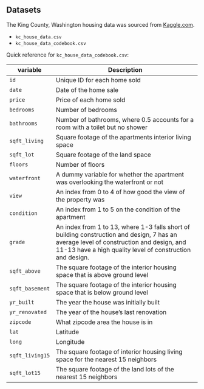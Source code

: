 ## Datasets

The King County, Washington housing data was sourced from [Kaggle.com](https://www.kaggle.com/datasets/harlfoxem/housesalesprediction/data).

- `kc_house_data.csv`
- `kc_house_data_codebook.csv`

Quick reference for `kc_house_data_codebook.csv`:

| variable      | Description                                            |
|---------------|--------------------------------------------------------|
|`id`           |Unique ID for each home sold                            |
|`date`| Date of the home sale|
|`price`| Price of each home sold|
|`bedrooms`| Number of bedrooms|
|`bathrooms`| Number of bathrooms, where 0.5 accounts for a room with a toilet but no shower|
|`sqft_living`| Square footage of the apartments interior living space|
|`sqft_lot`| Square footage of the land space|
|`floors`| Number of floors|
|`waterfront`| A dummy variable for whether the apartment was overlooking the waterfront or not|
|`view`| An index from 0 to 4 of how good the view of the property was|
|`condition`| An index from 1 to 5 on the condition of the apartment|
|`grade`| An index from 1 to 13, where 1-3 falls short of building construction and design, 7 has an average level of construction and design, and 11-13 have a high quality level of construction and design.|
|`sqft_above`| The square footage of the interior housing space that is above ground level|
|`sqft_basement`| The square footage of the interior housing space that is below ground level|
|`yr_built`| The year the house was initially built|
|`yr_renovated`| The year of the house’s last renovation|
|`zipcode`| What zipcode area the house is in|
|`lat`| Latitude|
|`long`| Longitude|
|`sqft_living15`| The square footage of interior housing living space for the nearest 15 neighbors|
|`sqft_lot15`| The square footage of the land lots of the nearest 15 neighbors|
